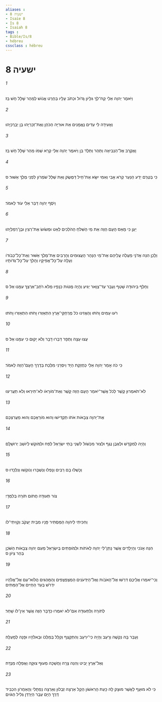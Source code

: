 ```yaml
---
aliases : 
- ישעיה 8
- Isaïe 8
- Is 8
- Isaiah 8
tags : 
- Bible/Is/8
- hébreu
cssclass : hébreu
---
```


# ישעיה 8

###### 1
וַיֹּאמֶר יְהוָה אֵלַי קַח־לְךָ גִּלָּיֹון גָּדֹול וּכְתֹב עָלָיו בְּחֶרֶט אֱנֹושׁ לְמַהֵר שָׁלָל חָשׁ בַּז׃
###### 2
וְאָעִידָה לִּי עֵדִים נֶאֱמָנִים אֵת אוּרִיָּה הַכֹּהֵן וְאֶת־זְכַרְיָהוּ בֶּן יְבֶרֶכְיָהוּ׃
###### 3
וָאֶקְרַב אֶל־הַנְּבִיאָה וַתַּהַר וַתֵּלֶד בֵּן וַיֹּאמֶר יְהוָה אֵלַי קְרָא שְׁמֹו מַהֵר שָׁלָל חָשׁ בַּז׃
###### 4
כִּי בְּטֶרֶם יֵדַע הַנַּעַר קְרֹא אָבִי וְאִמִּי יִשָּׂא אֶת־חֵיל דַּמֶּשֶׂק וְאֵת שְׁלַל שֹׁמְרֹון לִפְנֵי מֶלֶךְ אַשּׁוּר׃ ס
###### 5
וַיֹּסֶף יְהוָה דַּבֵּר אֵלַי עֹוד לֵאמֹר׃
###### 6
יַעַן כִּי מָאַס הָעָם הַזֶּה אֵת מֵי הַשִּׁלֹחַ הַהֹלְכִים לְאַט וּמְשֹׂושׂ אֶת־רְצִין וּבֶן־רְמַלְיָהוּ׃
###### 7
וְלָכֵן הִנֵּה אֲדֹנָי מַעֲלֶה עֲלֵיהֶם אֶת־מֵי הַנָּהָר הָעֲצוּמִים וְהָרַבִּים אֶת־מֶלֶךְ אַשּׁוּר וְאֶת־כָּל־כְּבֹודֹו וְעָלָה עַל־כָּל־אֲפִיקָיו וְהָלַךְ עַל־כָּל־גְּדֹותָיו׃
###### 8
וְחָלַף בִּיהוּדָה שָׁטַף וְעָבַר עַד־צַוָּאר יַגִּיעַ וְהָיָה מֻטֹּות כְּנָפָיו מְלֹא רֹחַב־אַרְצְךָ עִמָּנוּ אֵל׃ ס
###### 9
רֹעוּ עַמִּים וָחֹתּוּ וְהַאֲזִינוּ כֹּל מֶרְחַקֵּי־אָרֶץ הִתְאַזְּרוּ וָחֹתּוּ הִתְאַזְּרוּ וָחֹתּוּ׃
###### 10
עֻצוּ עֵצָה וְתֻפָר דַּבְּרוּ דָבָר וְלֹא יָקוּם כִּי עִמָּנוּ אֵל׃ ס
###### 11
כִּי כֹה אָמַר יְהוָה אֵלַי כְּחֶזְקַת הַיָּד וְיִסְּרֵנִי מִלֶּכֶת בְּדֶרֶךְ הָעָם־הַזֶּה לֵאמֹר׃
###### 12
לֹא־תֹאמְרוּן קֶשֶׁר לְכֹל אֲשֶׁר־יֹאמַר הָעָם הַזֶּה קָשֶׁר וְאֶת־מֹורָאֹו לֹא־תִירְאוּ וְלֹא תַעֲרִיצוּ׃
###### 13
אֶת־יְהוָה צְבָאֹות אֹתֹו תַקְדִּישׁוּ וְהוּא מֹורַאֲכֶם וְהוּא מַעֲרִצְכֶם׃
###### 14
וְהָיָה לְמִקְדָּשׁ וּלְאֶבֶן נֶגֶף וּלְצוּר מִכְשֹׁול לִשְׁנֵי בָתֵּי יִשְׂרָאֵל לְפַח וּלְמֹוקֵשׁ לְיֹושֵׁב יְרוּשָׁלִָם׃
###### 15
וְכָשְׁלוּ בָם רַבִּים וְנָפְלוּ וְנִשְׁבָּרוּ וְנֹוקְשׁוּ וְנִלְכָּדוּ׃ ס
###### 16
צֹור תְּעוּדָה חֲתֹום תֹּורָה בְּלִמֻּדָי׃
###### 17
וְחִכִּיתִי לַיהוָה הַמַּסְתִּיר פָּנָיו מִבֵּית יַעֲקֹב וְקִוֵּיתִי־לֹו׃
###### 18
הִנֵּה אָנֹכִי וְהַיְלָדִים אֲשֶׁר נָתַן־לִי יְהוָה לְאֹתֹות וּלְמֹופְתִים בְּיִשְׂרָאֵל מֵעִם יְהוָה צְבָאֹות הַשֹּׁכֵן בְּהַר צִיֹּון׃ ס
###### 19
וְכִי־יֹאמְרוּ אֲלֵיכֶם דִּרְשׁוּ אֶל־הָאֹבֹות וְאֶל־הַיִּדְּעֹנִים הַמְצַפְצְפִים וְהַמַּהְגִּים הֲלֹוא־עַם אֶל־אֱלֹהָיו יִדְרֹשׁ בְּעַד הַחַיִּים אֶל־הַמֵּתִים׃
###### 20
לְתֹורָה וְלִתְעוּדָה אִם־לֹא יֹאמְרוּ כַּדָּבָר הַזֶּה אֲשֶׁר אֵין־לֹו שָׁחַר׃
###### 21
וְעָבַר בָּהּ נִקְשֶׁה וְרָעֵב וְהָיָה כִי־יִרְעַב וְהִתְקַצַּף וְקִלֵּל בְּמַלְכֹּו וּבֵאלֹהָיו וּפָנָה לְמָעְלָה׃
###### 22
וְאֶל־אֶרֶץ יַבִּיט וְהִנֵּה צָרָה וַחֲשֵׁכָה מְעוּף צוּקָה וַאֲפֵלָה מְנֻדָּח׃
###### 23
כִּי לֹא מוּעָף לַאֲשֶׁר מוּצָק לָהּ כָּעֵת הָרִאשֹׁון הֵקַל אַרְצָה זְבֻלוּן וְאַרְצָה נַפְתָּלִי וְהָאַחֲרֹון הִכְבִּיד דֶּרֶךְ הַיָּם עֵבֶר הַיַּרְדֵּן גְּלִיל הַגֹּויִם׃
